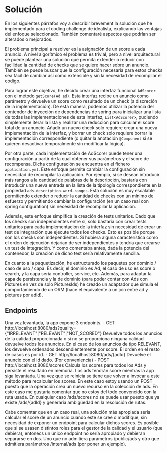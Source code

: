 # Solución

En los siguientes párrafos voy a describir brevement la solución que he implementado para el coding challenge de idealista, explicando las ventajas del enfoque seleccionado. También comentaré aspectos que podrían ser alterados o mejorados.

El problema principal a resolver es la asignación de un score a cada anuncio. A nivel algorítmico el problema es trivial, pero a nivel arquitectural se puede plantear una solución que permita extender o reducir con facilidad la cantidad de checks que se quiere hacer sobre un anuncio. También se puede buscar que la configuración necesaria para estos checks sea fácil de cambiar así como extensible y sin la necesidad de recompilar el código. 

Para lograr este objetivo, he decido crear una interfaz funcional `AdScorer` con el método `getScore(Ad ad)`. Esta interfaz recibe un anuncio como parámetro y devuelve un score como resultado de un check (a discreción de la implementación). De esta manera, podemos utilizar la potencia del contendor de inyección de dependencias de spring para inicializar una lista de todas las implementaciones de esta interfaz, `List<AdScorer>`, pudiendo simplemente iterar la lista y realizar una reducción para calcular el score total de un anuncio. Añadir un nuevo check solo requiere crear una nueva implementación de la interfaz, y borrar un check solo requiere borrar la implementación correspondiente (o quitar la anotación `@Component` si se quieren desactivar temporalmente sin modificar la lógica).

Por otra parte, cada implementación de AdScorer puede tener una configuración a partir de la cual obtener sus parámetros y el score de recompensa. Dicha configuración se encuentra en el fichero `application.yml`. Este enfoque permite cambiar la configuración sin necesidad de recompilar la aplicación. Por ejemplo, si se desean introducir más rangos a la cantidad de palabras de la descripción, bastaría con introducir una nueva entrada en la lista de la tipología correspondiente en la propiedad `ads.description.word-ranges`.
Esta solución es muy escalable permitiendo extender o reducir la cantidad de checks con un mínimo de esfuerzo y permitiendo cambiar la configuración (en un caso real con spring configuration) sin necesidad de recompilar la aplicación.

Además, este enfoque simplifica la creación de tests unitarios. Dado que los checks son independientes entre sí, solo bastaría con crear tests unitarios para cada implementación de la interfaz sin necesidad de crear un test de integración que ejecute todos los checks. Esto es posible porque son los checks son independientes. Si hubiera alguna característica como el orden de ejecución dejarían de ser independientes y tendría que crearse un test de integración. Y como comentaba antes, dada la potencia del contenedor, la creación de dicho test sería relativamente sencilla.

En cuanto a la paquetización, he estructurado los paquetes por dominio / caso de uso / capa. Es decir, el dominio es Ad, el caso de uso es score o search, y la capa sería controller, service, etc. Además, para adaptar la capa de persistencia y la de dominio (para poder contar con Ads con Pictures en vez de solo PicturesIds) he creado un adaptador que simula el comportamiendo de un ORM (hace el equivalente a un join entre ad y pictures por adId).

## Endpoints
Una vez levantada, la app expone 3 endpoints.
    - GET http://localhost:8080/ads?quality={"IRRELEVANT"|"RELEVANT"|"NOT_SCORED"}
    Devuelve todos los anuncios de la calidad proporcionada o si no se proporciona ninguna calidad devuelve todos los anuncios. En el caso de los anuncios de tipo RELEVANT, los devuelve ordenados descendientemente por score. El orden en el resto de casos es por id.
    - GET http://localhost:8080/ads/{adId}
    Devuelve el anuncio con el id dado. (Por conveniencia)
    - POST http://localhost:8080/scores
    Calcula los scores para todos los Ads y persiste el resultado en memoria. Los ads tendrán score mientras la app siga levantada. Una vez que se reinicia se tiene que volver a invocar a este método para recalcular los scores. En este caso estoy usando un POST puesto que la operación crea un nuevo recurso en la colección de ads. En este caso me gustaría comentar que no estoy del todo convencido con la ruta usada. En cualquier caso /ads/scores no se puede usar puesto que ya existe /ads/{adId} y generaría ambigüedad en la resolución de rutas. 
    
Cabe comentar que en un caso real, una solución más apropiada sería calcular el score de un anuncio cuando este se cree o modifique, sin necesidad de exponer un endpoint para calcular dichos scores. Es posible que si se usasen distintos roles para el gestor de la calidad y el usuario (que debiera), entonecs un único endpoint no sería apropiado y debieran separarse en dos. Uno que no admitiera parámetros /public/ads y otro que admitiera parámetros /internal/ads (por poner un ejemplo).